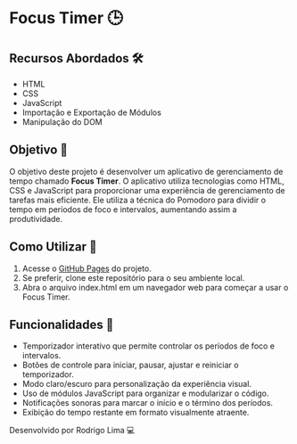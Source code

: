 # Focus Timer 🕒


## Recursos Abordados 🛠️

- HTML
- CSS
- JavaScript
- Importação e Exportação de Módulos
- Manipulação do DOM

## Objetivo 🎯

O objetivo deste projeto é desenvolver um aplicativo de gerenciamento de tempo chamado **Focus Timer**. O aplicativo utiliza tecnologias como HTML, CSS e JavaScript para proporcionar uma experiência de gerenciamento de tarefas mais eficiente. Ele utiliza a técnica do Pomodoro para dividir o tempo em períodos de foco e intervalos, aumentando assim a produtividade.

## Como Utilizar 🚀

1. Acesse o [GitHub Pages](https://limarodrigo5.github.io/focus-timer/) do projeto.
2. Se preferir, clone este repositório para o seu ambiente local.
3. Abra o arquivo index.html em um navegador web para começar a usar o Focus Timer.

## Funcionalidades 🌟

- Temporizador interativo que permite controlar os períodos de foco e intervalos.
- Botões de controle para iniciar, pausar, ajustar e reiniciar o temporizador.
- Modo claro/escuro para personalização da experiência visual.
- Uso de módulos JavaScript para organizar e modularizar o código.
- Notificações sonoras para marcar o início e o término dos períodos.
- Exibição do tempo restante em formato visualmente atraente.

Desenvolvido por Rodrigo Lima 💻